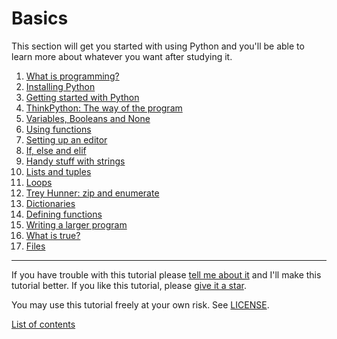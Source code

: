 [comment]: # (This file is automatically generated. Don't edit this)
[comment]: # (file manually, run update-readmes.py instead.)

# Basics

This section will get you started with using Python and you'll be able
to learn more about whatever you want after studying it.

1. [What is programming?](what-is-programming.md)
2. [Installing Python](installing-python.md)
3. [Getting started with Python](getting-started.md)
4. [ThinkPython: The way of the program](the-way-of-the-program.md)
5. [Variables, Booleans and None](variables.md)
6. [Using functions](using-functions.md)
7. [Setting up an editor](editor-setup.md)
8. [If, else and elif](if.md)
9. [Handy stuff with strings](handy-stuff-strings.md)
10. [Lists and tuples](lists-and-tuples.md)
11. [Loops](loops.md)
12. [Trey Hunner: zip and enumerate](trey-hunner-zip-and-enumerate.md)
13. [Dictionaries](dicts.md)
14. [Defining functions](defining-functions.md)
15. [Writing a larger program](larger-program.md)
16. [What is true?](what-is-true.md)
17. [Files](files.md)


***

If you have trouble with this tutorial please [tell me about
it](../contact-me.md) and I'll make this tutorial better. If you
like this tutorial, please [give it a
star](../README.md#how-can-i-thank-you-for-writing-and-sharing-this-tutorial).

You may use this tutorial freely at your own risk. See
[LICENSE](../LICENSE).

[List of contents](../README.md#list-of-contents)
